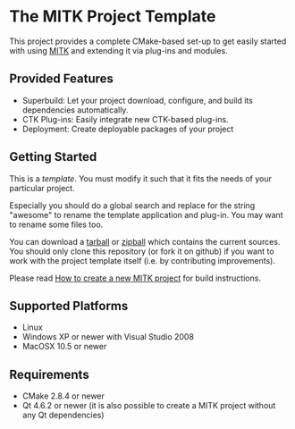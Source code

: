 The MITK Project Template
=========================

This project provides a complete CMake-based set-up to get easily started
with using [MITK](http://www.mitk.org) and extending it via plug-ins and modules.

Provided Features
-----------------

- Superbuild: Let your project download, configure, and build its dependencies automatically.
- CTK Plug-ins: Easily integrate new CTK-based plug-ins.
- Deployment: Create deployable packages of your project

Getting Started
---------------

This is a *template*. You must modify it such that it fits the needs of your particular project.

Especially you should do a global search and replace for the string "awesome" to rename the template application and plug-in. You may want to rename some files too.

You can download a [tarball](https://github.com/MITK/MITK-ProjectTemplate/tarball/master) or [zipball](https://github.com/MITK/MITK-ProjectTemplate/zipball/master) which contains the current sources. You should only clone this repository (or fork it on github) if you want to work with the project template itself (i.e. by contributing improvements).

Please read [How to create a new MITK project](http://docs.mitk.org/nightly-qt4/HowToNewProject.html) for build instructions.

Supported Platforms
-------------------

- Linux
- Windows XP or newer with Visual Studio 2008
- MacOSX 10.5 or newer

Requirements
------------

- CMake 2.8.4 or newer
- Qt 4.6.2 or newer (it is also possible to create a MITK project without any Qt dependencies)
